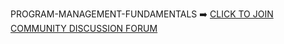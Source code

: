 PROGRAM-MANAGEMENT-FUNDAMENTALS ➡️ [CLICK TO JOIN COMMUNITY DISCUSSION FORUM](https://chat.whatsapp.com/CC3IBP57pe47TwT8SQ6aDV)

